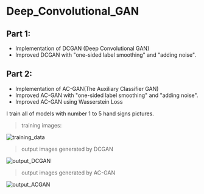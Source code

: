 # Deep_Convolutional_GAN


## Part 1:
- Implementation of DCGAN (Deep Convolutional GAN)
- Improved DCGAN with "one-sided label smoothing" and "adding noise".

## Part 2:

- Implementation of AC-GAN(The Auxiliary Classifier GAN)
- Improved AC-GAN with "one-sided label smoothing" and "adding noise".
- Improved AC-GAN using ‫‪Wasserstein‬‬ ‫‪Loss‬‬


I train all of models with number 1 to 5 hand signs pictures.
> training images:


![training_data](https://user-images.githubusercontent.com/56225815/224470378-4c287649-75e3-4a03-bc3f-d6c62aec4b77.png)

> output images generated by DCGAN


![output_DCGAN](https://user-images.githubusercontent.com/56225815/224470433-3db65fba-1134-4061-85a6-4b3b748795fa.png)

> output images generated by AC-GAN


![output_ACGAN](https://user-images.githubusercontent.com/56225815/224470446-3733ab4c-c38c-40fa-930d-a1ed9fc409d8.png)
